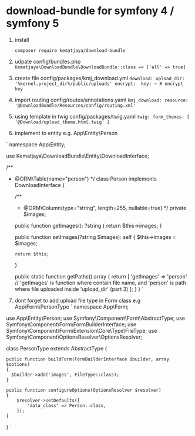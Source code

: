 # download-bundle for symfony 4 / symfony 5
1. install

   `
   composer require kematjaya/download-bundle
   `
2. udpate config/bundles.php
   `
   Kematjaya\DownloadBundle\DownloadBundle::class => ['all' => true]
   `
3. create file config/packages/kmj_download.yml
   `
   download:
    upload_dir: '%kernel.project_dir%/public/uploads'
    encrypt: 
        key: ~ # encrypt key
   `
4. import routing config/routes/annotations.yaml
  `
  kmj_download:
    resource: '@DownloadBundle/Resources/config/routing.xml'
  `
5. using template in twig config/packages/twig.yaml
  `
  twig:
    form_themes: [
      '@Download/upload_theme.html.twig'
    ]
  `
6. implement to entity e.g. App\Entity\Person

  `
  namespace App\Entity;
  
  use Kematjaya\DownloadBundle\Entity\DownloadInterface;
  
  /**
  * @ORM\Table(name="person")
  */
  class Person implements DownloadInterface
  {
  
    /**
     * @ORM\Column(type="string", length=255, nullable=true)
     */
    private $images;
    
    public function getImages(): ?string
    {
        return $this->images;
    }

    public function setImages(?string $images): self
    {
        $this->images = $images;

        return $this;
    }
    
    public static function getPaths():array
    {
        return [
            'getImages' => 'person'  
            // 'getImages' is function where contain file name, and 'person' is path where file uploaded inside 'upload_dir' (part 3)
        ];
    }
  }
  `
7. dont forget to add upload file type in Form class e.g App\Form\PersonType
  `
  namespace App\Form;
  
  use App\Entity\Person;
  use Symfony\Component\Form\AbstractType;
  use Symfony\Component\Form\FormBuilderInterface;
  use Symfony\Component\Form\Extension\Core\Type\FileType;
  use Symfony\Component\OptionsResolver\OptionsResolver;
  
  class PersonType extends AbstractType
  {
    
    public function buildForm(FormBuilderInterface $builder, array $options)
    {
      $builder->add('images', FileType::class);
    }
    
    public function configureOptions(OptionsResolver $resolver)
    {
        $resolver->setDefaults([
            'data_class' => Person::class,
        ]);
    }
  }
  `

